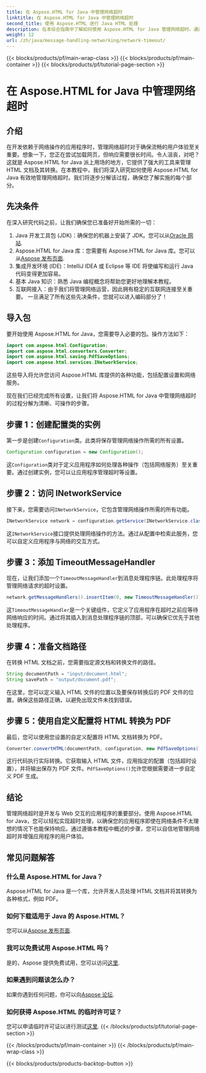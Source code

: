 ```yaml
---
title: 在 Aspose.HTML for Java 中管理网络超时
linktitle: 在 Aspose.HTML for Java 中管理网络超时
second_title: 使用 Aspose.HTML 进行 Java HTML 处理
description: 在本综合指南中了解如何使用 Aspose.HTML for Java 管理网络超时。通过有效的超时处理确保流畅的用户体验。
weight: 12
url: /zh/java/message-handling-networking/network-timeout/
---
```


{{< blocks/products/pf/main-wrap-class >}}
{{< blocks/products/pf/main-container >}}
{{< blocks/products/pf/tutorial-page-section >}}

# 在 Aspose.HTML for Java 中管理网络超时

## 介绍
在开发依赖于网络操作的应用程序时，管理网络超时对于确保流畅的用户体验至关重要。想象一下，您正在尝试加载网页，但响应需要很长时间。令人沮丧，对吧？这就是 Aspose.HTML for Java 派上用场的地方，它提供了强大的工具来管理 HTML 文档及其转换。在本教程中，我们将深入研究如何使用 Aspose.HTML for Java 有效地管理网络超时。我们将逐步分解该过程，确保您了解实施的每个部分。
## 先决条件
在深入研究代码之前，让我们确保您已准备好开始所需的一切：
1.  Java 开发工具包 (JDK)：确保您的机器上安装了 JDK。您可以从[Oracle 网站](https://www.oracle.com/java/technologies/javase-jdk11-downloads.html).
2.  Aspose.HTML for Java 库：您需要有 Aspose.HTML for Java 库。您可以从[Aspose 发布页面](https://releases.aspose.com/html/java/).
3. 集成开发环境 (IDE)：IntelliJ IDEA 或 Eclipse 等 IDE 将使编写和运行 Java 代码变得更加容易。
4. 基本 Java 知识：熟悉 Java 编程概念将帮助您更好地理解本教程。
5. 互联网接入：由于我们将管理网络运营，因此拥有稳定的互联网连接至关重要。
一旦满足了所有这些先决条件，您就可以进入编码部分了！
## 导入包
要开始使用 Aspose.HTML for Java，您需要导入必要的包。操作方法如下：
```java
import com.aspose.html.Configuration;
import com.aspose.html.converters.Converter;
import com.aspose.html.saving.PdfSaveOptions;
import com.aspose.html.services.INetworkService;
```
这些导入将允许您访问 Aspose.HTML 库提供的各种功能，包括配置设置和网络服务。

现在我们已经完成所有设置，让我们将 Aspose.HTML for Java 中管理网络超时的过程分解为清晰、可操作的步骤。
## 步骤 1：创建配置类的实例
第一步是创建`Configuration`类。此类将保存管理网络操作所需的所有设置。
```java
Configuration configuration = new Configuration();
```
这`Configuration`类对于定义应用程序如何处理各种操作（包括网络服务）至关重要。通过创建实例，您可以让应用程序管理超时等设置。
## 步骤 2：访问 INetworkService
接下来，您需要访问`INetworkService`，它包含管理网络操作所需的所有功能。
```java
INetworkService network = configuration.getService(INetworkService.class);
```
这`INetworkService`接口提供处理网络操作的方法。通过从配置中检索此服务，您可以自定义应用程序与网络的交互方式。
## 步骤 3：添加 TimeoutMessageHandler
现在，让我们添加一个`TimeoutMessageHandler`到消息处理程序链。此处理程序将管理网络请求的超时设置。
```java
network.getMessageHandlers().insertItem(0, new TimeoutMessageHandler());
```
这`TimeoutMessageHandler`是一个关键组件，它定义了应用程序在超时之前应等待网络响应的时间。通过将其插入到消息处理程序链的顶部，可以确保它优先于其他处理程序。
## 步骤 4：准备文档路径
在转换 HTML 文档之前，您需要指定源文档和转换文件的路径。
```java
String documentPath = "input/document.html";
String savePath = "output/document.pdf";
```
在这里，您可以定义输入 HTML 文件的位置以及要保存转换后的 PDF 文件的位置。确保这些路径正确，以避免出现文件未找到错误。
## 步骤 5：使用自定义配置将 HTML 转换为 PDF
最后，您可以使用您设置的自定义配置将 HTML 文档转换为 PDF。
```java
Converter.convertHTML(documentPath, configuration, new PdfSaveOptions(), savePath);
```
这行代码执行实际转换。它获取输入 HTML 文件，应用指定的配置（包括超时设置），并将输出保存为 PDF 文件。`PdfSaveOptions()`允许您根据需要进一步自定义 PDF 生成。
## 结论
管理网络超时是开发与 Web 交互的应用程序的重要部分。使用 Aspose.HTML for Java，您可以轻松实现超时处理，以确保您的应用程序即使在网络条件不太理想的情况下也能保持响应。通过遵循本教程中概述的步骤，您可以自信地管理网络超时并增强应用程序的用户体验。
## 常见问题解答
### 什么是 Aspose.HTML for Java？
Aspose.HTML for Java 是一个库，允许开发人员处理 HTML 文档并将其转换为各种格式，例如 PDF。
### 如何下载适用于 Java 的 Aspose.HTML？
您可以从[Aspose 发布页面](https://releases.aspose.com/html/java/).
### 我可以免费试用 Aspose.HTML 吗？
是的，Aspose 提供免费试用，您可以访问[这里](https://releases.aspose.com/).
### 如果遇到问题该怎么办？
如果你遇到任何问题，你可以向[Aspose 论坛](https://forum.aspose.com/c/html/29).
### 如何获得 Aspose.HTML 的临时许可证？
您可以申请临时许可证以进行测试[这里](https://purchase.aspose.com/temporary-license/).
{{< /blocks/products/pf/tutorial-page-section >}}

{{< /blocks/products/pf/main-container >}}
{{< /blocks/products/pf/main-wrap-class >}}

{{< blocks/products/products-backtop-button >}}
